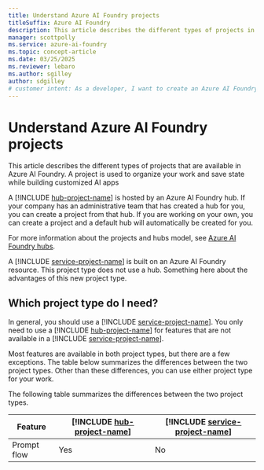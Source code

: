 ```yaml
---
title: Understand Azure AI Foundry projects
titleSuffix: Azure AI Foundry
description: This article describes the different types of projects in Azure AI Foundry, and when to use which type of project.
manager: scottpolly
ms.service: azure-ai-foundry
ms.topic: concept-article
ms.date: 03/25/2025
ms.reviewer: lebaro
ms.author: sgilley
author: sdgilley
# customer intent: As a developer, I want to create an Azure AI Foundry project so I can work with generative AI.
---
```


# Understand Azure AI Foundry projects

This article describes the different types of projects that are available in Azure AI Foundry. A project is used to organize your work and save state while building customized AI apps

A [!INCLUDE [hub-project-name](../includes/hub-project-name.md)] is hosted by an Azure AI Foundry hub. If your company has an administrative team that has created a hub for you, you can create a project from that hub. If you are working on your own, you can create a project and a default hub will automatically be created for you.

For more information about the projects and hubs model, see [Azure AI Foundry hubs](../concepts/ai-resources.md).

A [!INCLUDE [service-project-name](../includes/service-project-name.md)] is built on an Azure AI Foundry resource. This project type does not use a hub. Something here about the advantages of this new project type.


## Which project type do I need?

In general, you should use a [!INCLUDE [service-project-name](../includes/service-project-name.md)].  You only need to use a [!INCLUDE [hub-project-name](../includes/hub-project-name.md)] for features that are not available in a [!INCLUDE [service-project-name](../includes/service-project-name.md)]. 

Most features are available in both project types, but there are a few exceptions.  The table below summarizes the differences between the two project types. Other than these differences, you can use either project type for your work. 

The following table summarizes the differences between the two project types.

| Feature | [!INCLUDE [hub-project-name](../includes/hub-project-name.md)] | [!INCLUDE [service-project-name](../includes/service-project-name.md)] |
| --- | --- | --- |
| Prompt flow | Yes | No |


